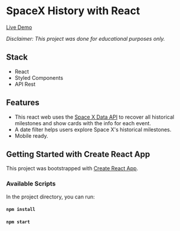 # SpaceX History with React

[Live Demo](https://space-x-history-react01-jg.netlify.app/)

_Disclaimer: This project was done for educational purposes only._

## Stack

- React
- Styled Components
- API Rest

## Features

- This react web uses the [Space X Data API](https://docs.spacexdata.com/) to recover all historical milestones and show cards with the info for each event.
- A date filter helps users explore Space X's historical milestones.
- Mobile ready.

## Getting Started with Create React App

This project was bootstrapped with [Create React App](https://github.com/facebook/create-react-app).

### Available Scripts

In the project directory, you can run:

#### `npm install`

#### `npm start`
